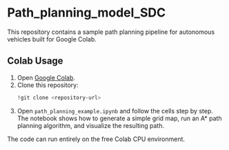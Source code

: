 # Path_planning_model_SDC
This repository contains a sample path planning pipeline for autonomous vehicles built for Google Colab.

## Colab Usage

1. Open [Google Colab](https://colab.research.google.com/).
2. Clone this repository:
   ```bash
   !git clone <repository-url>
   ```
3. Open `path_planning_example.ipynb` and follow the cells step by step.
   The notebook shows how to generate a simple grid map, run an A* path planning algorithm, and visualize the resulting path.

The code can run entirely on the free Colab CPU environment.
